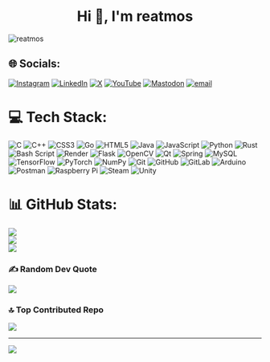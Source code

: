 <h1 align="center">Hi 👋, I'm reatmos</h1>
<p align="left"> <img src="https://komarev.com/ghpvc/?username=reatmos&label=Profile%20views&color=0e75b6&style=flat" alt="reatmos" /> </p>

## 🌐 Socials:
[![Instagram](https://img.shields.io/badge/Instagram-%23E4405F.svg?logo=Instagram&logoColor=white)](https://instagram.com/athr4a) [![LinkedIn](https://img.shields.io/badge/LinkedIn-%230077B5.svg?logo=linkedin&logoColor=white)](https://linkedin.com/in/seongryun-lee-159b1717b) [![X](https://img.shields.io/badge/X-black.svg?logo=X&logoColor=white)](https://x.com/athr4a) [![YouTube](https://img.shields.io/badge/YouTube-%23FF0000.svg?logo=YouTube&logoColor=white)](https://youtube.com/@UC5zNe9KPCTLYpNqMdd5vn6Q) [![Mastodon](https://img.shields.io/badge/-MASTODON-%232B90D9?logo=mastodon&logoColor=white)](https://mastodon.social/@paiath) [![email](https://img.shields.io/badge/Email-D14836?logo=gmail&logoColor=white)](mailto:dsds837311@gmail.com) 

# 💻 Tech Stack:
![C](https://img.shields.io/badge/c-%2300599C.svg?style=for-the-badge&logo=c&logoColor=white) ![C++](https://img.shields.io/badge/c++-%2300599C.svg?style=for-the-badge&logo=c%2B%2B&logoColor=white) ![CSS3](https://img.shields.io/badge/css3-%231572B6.svg?style=for-the-badge&logo=css3&logoColor=white) ![Go](https://img.shields.io/badge/go-%2300ADD8.svg?style=for-the-badge&logo=go&logoColor=white) ![HTML5](https://img.shields.io/badge/html5-%23E34F26.svg?style=for-the-badge&logo=html5&logoColor=white) ![Java](https://img.shields.io/badge/java-%23ED8B00.svg?style=for-the-badge&logo=openjdk&logoColor=white) ![JavaScript](https://img.shields.io/badge/javascript-%23323330.svg?style=for-the-badge&logo=javascript&logoColor=%23F7DF1E) ![Python](https://img.shields.io/badge/python-3670A0?style=for-the-badge&logo=python&logoColor=ffdd54) ![Rust](https://img.shields.io/badge/rust-%23000000.svg?style=for-the-badge&logo=rust&logoColor=white) ![Bash Script](https://img.shields.io/badge/bash_script-%23121011.svg?style=for-the-badge&logo=gnu-bash&logoColor=white) ![Render](https://img.shields.io/badge/Render-%46E3B7.svg?style=for-the-badge&logo=render&logoColor=white) ![Flask](https://img.shields.io/badge/flask-%23000.svg?style=for-the-badge&logo=flask&logoColor=white) ![OpenCV](https://img.shields.io/badge/opencv-%23white.svg?style=for-the-badge&logo=opencv&logoColor=white) ![Qt](https://img.shields.io/badge/Qt-%23217346.svg?style=for-the-badge&logo=Qt&logoColor=white) ![Spring](https://img.shields.io/badge/spring-%236DB33F.svg?style=for-the-badge&logo=spring&logoColor=white) ![MySQL](https://img.shields.io/badge/mysql-4479A1.svg?style=for-the-badge&logo=mysql&logoColor=white) ![TensorFlow](https://img.shields.io/badge/TensorFlow-%23FF6F00.svg?style=for-the-badge&logo=TensorFlow&logoColor=white) ![PyTorch](https://img.shields.io/badge/PyTorch-%23EE4C2C.svg?style=for-the-badge&logo=PyTorch&logoColor=white) ![NumPy](https://img.shields.io/badge/numpy-%23013243.svg?style=for-the-badge&logo=numpy&logoColor=white) ![Git](https://img.shields.io/badge/git-%23F05033.svg?style=for-the-badge&logo=git&logoColor=white) ![GitHub](https://img.shields.io/badge/github-%23121011.svg?style=for-the-badge&logo=github&logoColor=white) ![GitLab](https://img.shields.io/badge/gitlab-%23181717.svg?style=for-the-badge&logo=gitlab&logoColor=white) ![Arduino](https://img.shields.io/badge/-Arduino-00979D?style=for-the-badge&logo=Arduino&logoColor=white) ![Postman](https://img.shields.io/badge/Postman-FF6C37?style=for-the-badge&logo=postman&logoColor=white) ![Raspberry Pi](https://img.shields.io/badge/-Raspberry_Pi-C51A4A?style=for-the-badge&logo=Raspberry-Pi) ![Steam](https://img.shields.io/badge/steam-%23000000.svg?style=for-the-badge&logo=steam&logoColor=white) ![Unity](https://img.shields.io/badge/unity-%23000000.svg?style=for-the-badge&logo=unity&logoColor=white)
# 📊 GitHub Stats:
![](https://github-readme-stats.vercel.app/api?username=reatmos&theme=gruvbox_light&hide_border=false&include_all_commits=false&count_private=false)<br/>
![](https://nirzak-streak-stats.vercel.app/?user=reatmos&theme=gruvbox_light&hide_border=false)<br/>
![](https://github-readme-stats.vercel.app/api/top-langs/?username=reatmos&theme=gruvbox_light&hide_border=false&include_all_commits=false&count_private=false&layout=compact)

### ✍️ Random Dev Quote
![](https://quotes-github-readme.vercel.app/api?type=horizontal&theme=gruvbox)

### 🔝 Top Contributed Repo
![](https://github-contributor-stats.vercel.app/api?username=reatmos&limit=5&theme=gruvbox_light&combine_all_yearly_contributions=true)

---
[![](https://visitcount.itsvg.in/api?id=reatmos&icon=0&color=0)](https://visitcount.itsvg.in)

<!-- Proudly created with GPRM ( https://gprm.itsvg.in ) -->
